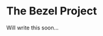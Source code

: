 <!--
title: The Bezel Project
slug: bezel-project
published: true
-->
# The Bezel Project
Will write this soon...